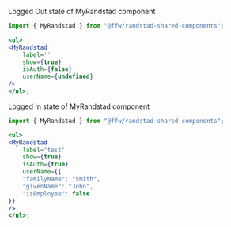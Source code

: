 Logged Out state of MyRandstad component

```jsx
import { MyRandstad } from "@ffw/randstad-shared-components";

<ul>
<MyRandstad
    label=''
    show={true}
    isAuth={false}
    userName={undefined}
/>
</ul>;
```
Logged In state of MyRandstad component

```jsx
import { MyRandstad } from "@ffw/randstad-shared-components";

<ul>
<MyRandstad
    label='test'
    show={true}
    isAuth={true}
    userName={{
    "familyName": "Smith",
    "givenName": "John",
    "isEmployee": false
}}
/>
</ul>;
```